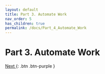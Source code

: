 ```yaml
---
layout: default
title: Part 3. Automate Work
nav_order: 5
has_children: true
permalink: /docs/Part_4_Automate_Work
---
```


# Part 3. Automate Work

[Next ](Part_3.1_Automate_Work.md){: .btn .btn-purple }
